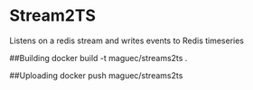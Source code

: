 # Stream2TS

Listens on a redis stream and writes events to Redis timeseries

##Building
docker build -t maguec/streams2ts .

##Uploading
docker push maguec/streams2ts
